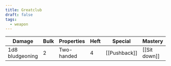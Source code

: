 ```yaml
---
title: Greatclub
draft: false
tags:
  - weapon
---
```

| Damage          | Bulk | Properties                            | Heft | Special                 | Mastery            |
| --------------- | ---- | ------------------------------------- | ---- | ----------------------- | ------------------ |
| 1d8 bludgeoning | 2    | Two-handed                            | 4    | [[Pushback]]            | [[Sit down]]       |
